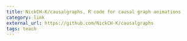 ```yaml
---
title: NickCH-K/causalgraphs, R code for causal graph animations
category: link
external_url: https://github.com/NickCH-K/causalgraphs
tags: teach
---
```

